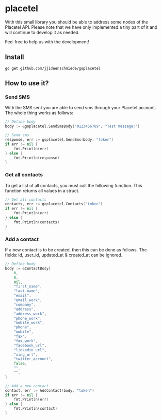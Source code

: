 # placetel

With this small library you should be able to address some nodes of the Placetel API. Please note that we have only implemented a tiny part of it and will continue to develop it as needed.

Feel free to help us with the development!

## Install

```console
go get github.com/jjideenschmiede/goplacetel
```

## How to use it?

### Send SMS

With the SMS sent you are able to send sms through your Placetel account. The whole thing works as follows:

```go
// Define body
body := &goplacetel.SendSmsBody{"0123456789", "Test message!"}

// Send sms
response, err := goplacetel.SendSms(body, "token")
if err != nil {
    fmt.Println(err)
} else {
    fmt.Println(response)
}
```

### Get all contacts

To get a list of all contacts, you must call the following function. This function returns all values in a struct.

```go
// Get all contacts
contacts, err := goplacetel.Contacts("token")
if err != nil {
    fmt.Println(err)
} else {
    fmt.Println(contacts)
}
```

### Add a contact

If a new contact is to be created, then this can be done as follows. The fields: id, user_id, updated_at & created_at can be ignored.

```go
// Define body
body := &ContactBody{
    0,
    0,
    nil,
    "first_name",
    "last_name",
    "email",
    "email_work",
    "company",
    "address",
    "address_work",
    "phone_work",
    "mobile_work",
    "phone",
    "mobile",
    "fax",
    "fax_work",
    "facebook_url",
    "linkedin_url",
    "xing_url",
    "twitter_account",
    false,
    "",
    "",
}

// Add a new contact
contact, err := AddContact(body, "token")
if err != nil {
    fmt.Println(err)
} else {
    fmt.Println(contact)
}
```